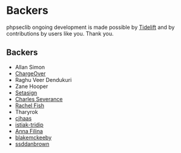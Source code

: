 # Backers

phpseclib ongoing development is made possible by [Tidelift](https://tidelift.com/subscription/pkg/packagist-phpseclib-phpseclib?utm_source=packagist-phpseclib-phpseclib&utm_medium=referral&utm_campaign=readme) and by contributions by users like you. Thank you.

## Backers

- Allan Simon
- [ChargeOver](https://chargeover.com/)
- Raghu Veer Dendukuri
- Zane Hooper
- [Setasign](https://www.setasign.com/)
- [Charles Severance](https://github.com/csev)
- [Rachel Fish](https://github.com/itsrachelfish)
- Tharyrok
- [cjhaas](https://github.com/cjhaas)
- [istiak-tridip](https://github.com/istiak-tridip)
- [Anna Filina](https://github.com/afilina)
- [blakemckeeby](https://github.com/blakemckeeby)
- [ssddanbrown](https://github.com/ssddanbrown)